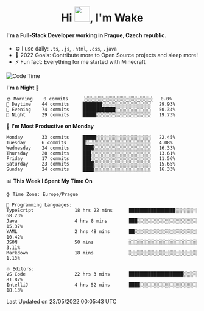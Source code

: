 <h1 align="center">Hi <img src="https://raw.githubusercontent.com/MrWakeCZ/MrWakeCZ/master/Hi.gif" width="40px" />, I'm Wake</h1>

#### I'm a Full-Stack Developer working in Prague, Czech republic.
- ⚙️ I use daily: `.ts`, `.js`, `.html`, `.css`, `.java`
- 🥅 2022 Goals: Contribute more to Open Source projects and sleep more!
- ⚡ Fun fact: Everything for me started with Minecraft

<!--START_SECTION:waka-->
![Code Time](http://img.shields.io/badge/Code%20Time-0%20secs-blue)

**I'm a Night 🦉** 

```text
🌞 Morning    0 commits      ░░░░░░░░░░░░░░░░░░░░░░░░░   0.0% 
🌆 Daytime    44 commits     ███████░░░░░░░░░░░░░░░░░░   29.93% 
🌃 Evening    74 commits     ████████████░░░░░░░░░░░░░   50.34% 
🌙 Night      29 commits     █████░░░░░░░░░░░░░░░░░░░░   19.73%

```
📅 **I'm Most Productive on Monday** 

```text
Monday       33 commits     █████░░░░░░░░░░░░░░░░░░░░   22.45% 
Tuesday      6 commits      █░░░░░░░░░░░░░░░░░░░░░░░░   4.08% 
Wednesday    24 commits     ████░░░░░░░░░░░░░░░░░░░░░   16.33% 
Thursday     20 commits     ███░░░░░░░░░░░░░░░░░░░░░░   13.61% 
Friday       17 commits     ███░░░░░░░░░░░░░░░░░░░░░░   11.56% 
Saturday     23 commits     ████░░░░░░░░░░░░░░░░░░░░░   15.65% 
Sunday       24 commits     ████░░░░░░░░░░░░░░░░░░░░░   16.33%

```


📊 **This Week I Spent My Time On** 

```text
⌚︎ Time Zone: Europe/Prague

💬 Programming Languages: 
TypeScript               18 hrs 22 mins      █████████████████░░░░░░░░   68.23% 
Java                     4 hrs 8 mins        ███░░░░░░░░░░░░░░░░░░░░░░   15.37% 
YAML                     2 hrs 48 mins       ██░░░░░░░░░░░░░░░░░░░░░░░   10.42% 
JSON                     50 mins             ░░░░░░░░░░░░░░░░░░░░░░░░░   3.11% 
Markdown                 18 mins             ░░░░░░░░░░░░░░░░░░░░░░░░░   1.13%

🔥 Editors: 
VS Code                  22 hrs 3 mins       ████████████████████░░░░░   81.87% 
IntelliJ                 4 hrs 52 mins       ████░░░░░░░░░░░░░░░░░░░░░   18.13%

```


 Last Updated on 23/05/2022 00:05:43 UTC
<!--END_SECTION:waka-->

